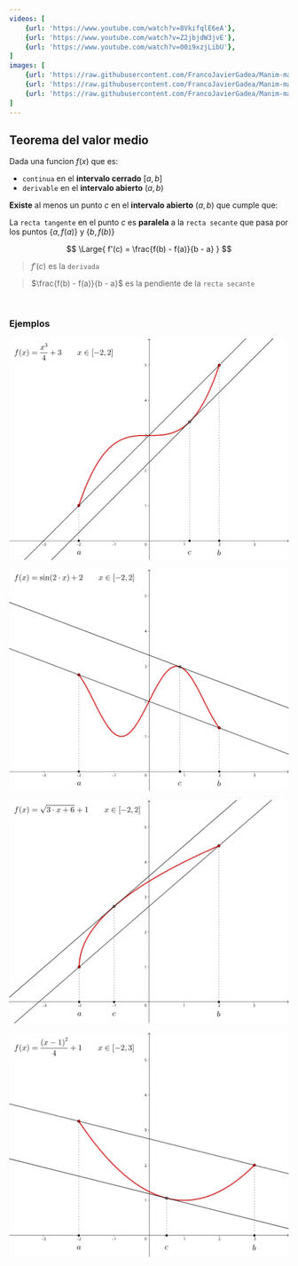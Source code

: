```yaml
---
videos: [
    {url: 'https://www.youtube.com/watch?v=8VkifqlE6eA'},
    {url: 'https://www.youtube.com/watch?v=Z2jbjdW3jvE'},
    {url: 'https://www.youtube.com/watch?v=00i9xzjLibU'},
]
images: [
    {url: 'https://raw.githubusercontent.com/FrancoJavierGadea/Manim-math-animations/main/Teorema-del-valor-medio/Lagrange-ej-1/Teorema-de-Lagrange-ej-1.svg'},
    {url: 'https://raw.githubusercontent.com/FrancoJavierGadea/Manim-math-animations/main/Teorema-del-valor-medio/Lagrange-ej-2/Teorema-de-Lagrange-ej-2.svg'},
    {url: 'https://raw.githubusercontent.com/FrancoJavierGadea/Manim-math-animations/main/Teorema-del-valor-medio/Lagrange-ej-3/Teorema-de-Lagrange-ej-3.svg'},
]
---
```


## Teorema del valor medio

Dada una funcion $f(x)$ que es:

- `continua` en el **intervalo cerrado** $[a, b]$
- `derivable` en el **intervalo abierto** $(a, b)$

**Existe** al menos un punto $c$ en el **intervalo abierto** $(a, b)$ que cumple que:

La `recta tangente` en el punto $c$ es **paralela** a la `recta secante` que pasa por los puntos $\{a, f(a)\}$ y $\{b, f(b)\}$ 


$$
    \Large{
        f'(c) = \frac{f(b) - f(a)}{b - a}
    }
$$

> $f'(c)$ es la `derivada`

> $\frac{f(b) - f(a)}{b - a}$ es la pendiente de la `recta secante`


<br>

### Ejemplos

![alt](./teorema-del-valor-medio-1.svg)

![alt](./teorema-del-valor-medio-2.svg)

![alt](./teorema-del-valor-medio-3.svg)

![alt](./teorema-del-valor-medio-4.svg)